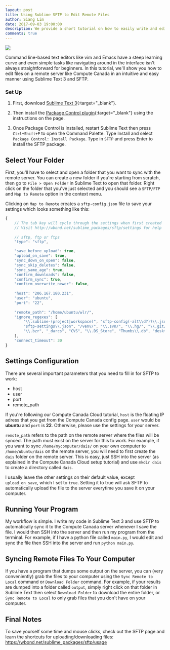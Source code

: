 ```yaml
---
layout: post
title: Using Sublime SFTP to Edit Remote Files
author: Siang Lim
date: 2017-09-03 19:00:00
description: We provide a short tutorial on how to easily write and edit code using Sublime Text 3 on your local computer and have your files synced with a remote server. 
comments: true
---
```


<div class="img_row">
    <img class="col three" src="{{ site.baseurl }}/assets/img/blog/compute_canada/compute_canada_logo.png">
</div>

Command line-based text editors like vim and Emacs have a steep learning curve and even simple tasks like navigating around in the interface isn't always straightforward for beginners. In this tutorial, we'll show you how to edit files on a remote server like Compute Canada in an intuitive and easy manner using Sublime Text 3 and SFTP.

### Set Up
1. First, download [Sublime Text 3](https://www.sublimetext.com/3){:target="_blank"}.

2. Then install the [Package Control plugin](https://packagecontrol.io/installation){:target="_blank"} using the instructions on the page.

3. Once Package Control is installed, restart Sublime Text then press `Ctrl+Shift+P` to open the Command Palette. Type Install and select `Package Control: Install Package`. Type in `SFTP` and press Enter to install the SFTP package.

## Select Your Folder
First, you'll have to select and open a folder that you want to sync with the remote server. You can create a new folder if you're starting from scratch, then go to `File > Open Folder` in Sublime Text to open that folder. Right click on the folder that you've just selected and you should see a `SFTP/FTP` and `Map to Remote` option in the context menu. 

Clicking on `Map to Remote` creates a `sftp-config.json` file to save your settings which looks something like this:

````javascript
{
    // The tab key will cycle through the settings when first created
    // Visit http://wbond.net/sublime_packages/sftp/settings for help
    
    // sftp, ftp or ftps
    "type": "sftp",

    "save_before_upload": true,
    "upload_on_save": true,
    "sync_down_on_open": false,
    "sync_skip_deletes": false,
    "sync_same_age": true,
    "confirm_downloads": false,
    "confirm_sync": true,
    "confirm_overwrite_newer": false,
    
    "host": "206.167.180.231",
    "user": "ubuntu",
    "port": "22",
    
    "remote_path": "/home/ubuntu/wlr/",
    "ignore_regexes": [
        "\\.sublime-(project|workspace)", "sftp-config(-alt\\d?)?\\.json",
        "sftp-settings\\.json", "/venv/", "\\.svn/", "\\.hg/", "\\.git/",
        "\\.bzr", "_darcs", "CVS", "\\.DS_Store", "Thumbs\\.db", "desktop\\.ini"
    ],
    "connect_timeout": 30
}
````

## Settings Configuration
There are several important parameters that you need to fill in for SFTP to work:

- host
- user
- port
- remote_path

If you're following our Compute Canada Cloud tutorial, `host` is the floating IP adress that you get from the Compute Canada config page. `user` would be **ubuntu** and `port` is **22**. Otherwise, please use the settings for your server.

`remote_path` refers to the path on the remote server where the files will be synced. The path must exist on the server for this to work. For example, if you want to sync `/home/mycomputer/dais/` on your own computer to `/home/ubuntu/dais` on the remote server, you will need to first create the `dais` folder on the remote server. This is easy, just SSH into the server (as explained in the Compute Canada Cloud setup tutorial) and use `mkdir dais` to create a directory called `dais`.

I usually leave the other settings on their default value, except `upload_on_save`, which I set to `true`. Setting it to true will ask SFTP to automatically upload the file to the server everytime you save it on your computer. 

## Running Your Program
My workflow is simple. I write my code in Sublime Text 3 and use SFTP to automatically sync it to the Compute Canada server whenever I save the file. I would then SSH into the server and then run my program from the terminal. For example, if I have a python file called `main.py`, I would edit and sync the file then SSH into the server and run `python main.py`.

## Syncing Remote Files To Your Computer
If you have a program that dumps some output on the server, you can (very conveniently) grab the files to your computer using the `Sync Remote to Local` command or `Download Folder` command. For example, if your results are dumped into a folder called `output`, simply right click on that folder in Sublime Text then select `Download Folder` to download the entire folder, or `Sync Remote to Local` to only grab files that you don't have on your computer.

## Final Notes
To save yourself some time and mouse clicks, check out the SFTP page and learn the shortcuts for uploading/downloading files: https://wbond.net/sublime_packages/sftp/usage